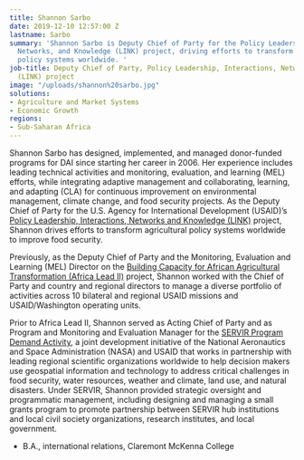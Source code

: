 ```yaml
---
title: Shannon Sarbo
date: 2019-12-10 12:57:00 Z
lastname: Sarbo
summary: 'Shannon Sarbo is Deputy Chief of Party for the Policy Leadership, Interactions,
  Networks, and Knowledge (LINK) project, driving efforts to transform agricultural
  policy systems worldwide. '
job-title: Deputy Chief of Party, Policy Leadership, Interactions, Networks, and Knowledge
  (LINK) project
image: "/uploads/shannon%20sarbo.jpg"
solutions:
- Agriculture and Market Systems
- Economic Growth
regions:
- Sub-Saharan Africa
---
```


Shannon Sarbo has designed, implemented, and managed donor-funded programs for DAI since starting her career in 2006. Her experience includes leading technical activities and monitoring, evaluation, and learning (MEL) efforts, while integrating adaptive management and collaborating, learning, and adapting (CLA) for continuous improvement on environmental management, climate change, and food security projects. As the Deputy Chief of Party for the U.S. Agency for International Development (USAID)’s [Policy Leadership, Interactions, Networks and Knowledge (LINK)](https://www.dai.com/our-work/projects/worldwide-leadership-interactions-networks-and-knowledge-link) project, Shannon drives efforts to transform agricultural policy systems worldwide to improve food security. 
 
Previously, as the Deputy Chief of Party and the Monitoring, Evaluation and Learning (MEL) Director on the [Building Capacity for African Agricultural Transformation (Africa Lead II)](https://www.dai.com/our-work/projects/africa-africa-lead-ii) project, Shannon worked with the Chief of Party and country and regional directors to manage a diverse portfolio of activities across 10 bilateral and regional USAID missions and USAID/Washington operating units. 

Prior to Africa Lead II, Shannon served as Acting Chief of Party and as Program and Monitoring and Evaluation Manager for the [SERVIR Program Demand Activity](https://www.dai.com/our-work/projects/worldwide-servir-program-demand-activity), a joint development initiative of the National Aeronautics and Space Administration (NASA) and USAID that works in partnership with leading regional scientific organizations worldwide to help decision makers use geospatial information and technology to address critical challenges in food security, water resources, weather and climate, land use, and natural disasters. Under SERVIR, Shannon provided strategic oversight and programmatic management, including designing and managing a small grants program to promote partnership between SERVIR hub institutions and local civil society organizations, research institutes, and local government.

* B.A., international relations, Claremont McKenna College
